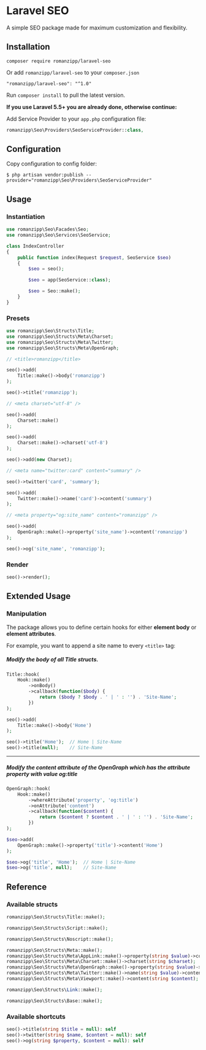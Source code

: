 # Laravel SEO

A simple SEO package made for maximum customization and flexibility.

## Installation

```
composer require romanzipp/laravel-seo
```

Or add `romanzipp/laravel-seo` to your `composer.json`

```
"romanzipp/laravel-seo": "^1.0"
```

Run `composer install` to pull the latest version.

**If you use Laravel 5.5+ you are already done, otherwise continue:**

Add Service Provider to your `app.php` configuration file:

```php
romanzipp\Seo\Providers\SeoServiceProvider::class,
```

## Configuration

Copy configuration to config folder:

```
$ php artisan vendor:publish --provider="romanzipp\Seo\Providers\SeoServiceProvider"
```

## Usage

### Instantiation

```php
use romanzipp\Seo\Facades\Seo;
use romanzipp\Seo\Services\SeoService;

class IndexController
{
    public function index(Request $request, SeoService $seo)
    {
        $seo = seo();

        $seo = app(SeoService::class);

        $seo = Seo::make();
    }
}
```

### Presets

```php
use romanzipp\Seo\Structs\Title;
use romanzipp\Seo\Structs\Meta\Charset;
use romanzipp\Seo\Structs\Meta\Twitter;
use romanzipp\Seo\Structs\Meta\OpenGraph;

// <title>romanzipp</title>

seo()->add(
    Title::make()->body('romanzipp')
);

seo()->title('romanzipp');

// <meta charset="utf-8" />

seo()->add(
    Charset::make()
);

seo()->add(
    Charset::make()->charset('utf-8')
);

seo()->add(new Charset);

// <meta name="twitter:card" content="summary" />

seo()->twitter('card', 'summary');

seo()->add(
    Twitter::make()->name('card')->content('summary')
);

// <meta property="og:site_name" content="romanzipp" />

seo()->add(
    OpenGraph::make()->property('site_name')->content('romanzipp')
);

seo()->og('site_name', 'romanzipp');
```

### Render

```php
seo()->render();
```

## Extended Usage

### Manipulation

The package allows you to define certain hooks for either **element body** or **element attributes**.

For example, you want to append a site name to every `<title>` tag:

##### Modify the **body** of all **Title** structs.

```php
Title::hook(
    Hook::make()
        ->onBody()
        ->callback(function($body) {
            return ($body ? $body . ' | ' : '') . 'Site-Name';
        })
);
```

```php
seo()->add(
    Title::make()->body('Home')
);

seo()->title('Home');  // Home | Site-Name
seo()->title(null);    // Site-Name
```

----

##### Modify the **content** attribute of the **OpenGraph** which has the attribute **property** with value **og:title**

```php
OpenGraph::hook(
    Hook::make()
        ->whereAttribute('property', 'og:title')
        ->onAttribute('content')
        ->callback(function($content) {
            return ($content ? $content . ' | ' : '') . 'Site-Name';
        })
);
```

```php
$seo->add(
    OpenGraph::make()->property('title')->content('Home')
);

$seo->og('title', 'Home');  // Home | Site-Name
$seo->og('title', null);    // Site-Name
```

## Reference

### Available structs

```php
romanzipp\Seo\Structs\Title::make();
```

```php
romanzipp\Seo\Structs\Script::make();
```

```php
romanzipp\Seo\Structs\Noscript::make();
```

```php
romanzipp\Seo\Structs\Meta::make();
romanzipp\Seo\Structs\Meta\AppLink::make()->property(string $value)->content(string $value);
romanzipp\Seo\Structs\Meta\Charset::make()->charset(string $charset);
romanzipp\Seo\Structs\Meta\OpenGraph::make()->property(string $value)->content(string $value = null);
romanzipp\Seo\Structs\Meta\Twitter::make()->name(string $value)->content(string $value);
romanzipp\Seo\Structs\Meta\Viewport::make()->content(string $content);
```

```php
romanzipp\Seo\Structs\Link::make();
```

```php
romanzipp\Seo\Structs\Base::make();
```

### Available shortcuts

```php
seo()->title(string $title = null): self
seo()->twitter(string $name, $content = null): self
seo()->og(string $property, $content = null): self
```

